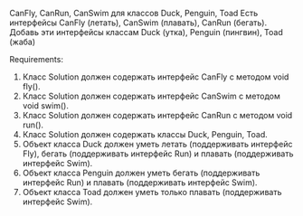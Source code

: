 CanFly, CanRun, CanSwim для классов Duck, Penguin, Toad
Есть интерфейсы CanFly (летать), CanSwim (плавать), CanRun (бегать).
Добавь эти интерфейсы классам Duck (утка), Penguin (пингвин), Toad (жаба)


Requirements:
1. Класс Solution должен содержать интерфейс CanFly с методом void fly().
2. Класс Solution должен содержать интерфейс CanSwim с методом void swim().
3. Класс Solution должен содержать интерфейс CanRun с методом void run().
4. Класс Solution должен содержать классы Duck, Penguin, Toad.
5. Объект класса Duck должен уметь летать (поддерживать интерфейс Fly), бегать (поддерживать интерфейс Run) и плавать (поддерживать интерфейс Swim).
6. Объект класса Penguin должен уметь бегать (поддерживать интерфейс Run) и плавать (поддерживать интерфейс Swim).
7. Объект класса Toad должен уметь только плавать (поддерживать интерфейс Swim).
